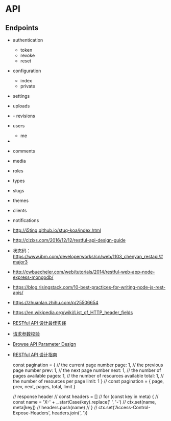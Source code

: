 # API

## Endpoints

- authentication
  - token
  - revoke
  - reset
- configuration
  - index
  - private
- settings
- uploads
- <post-type>
  - revisions
- users
  - me
- <taxonomy>
- comments
- media
- roles
- types
- slugs
- themes
- clients
- notifications

- http://i5ting.github.io/stuq-koa/index.html
- http://cizixs.com/2016/12/12/restful-api-design-guide
- 状态码：https://www.ibm.com/developerworks/cn/web/1103_chenyan_restapi/#major3
- http://cwbuecheler.com/web/tutorials/2014/restful-web-app-node-express-mongodb/
- https://blog.risingstack.com/10-best-practices-for-writing-node-js-rest-apis/
- https://zhuanlan.zhihu.com/p/25506654
- https://en.wikipedia.org/wiki/List_of_HTTP_header_fields
- [RESTful API 设计最佳实践](http://blog.jobbole.com/41233/)
- [请求参数校验](https://github.com/koajs/joi-router)
- [Browse API Parameter Design](https://github.com/TryGhost/Ghost/issues/5463)
- [RESTful API 设计指南](http://www.ruanyifeng.com/blog/2014/05/restful_api.html)

  const pagination = {
    // the current page number
    page: 1,
    // the previous page number
    prev: 1,
    // the next page number
    next: 1,
    // the number of pages available
    pages: 1,
    // the number of resources available
    total: 1,
    // the number of resources per page
    limit: 1
  }
  // const pagination = { page, prev, next, pages, total, limit }

  // response header
  // const headers = []
  // for (const key in meta) {
  //   const name = 'X-' + _.startCase(key).replace(' ', '-')
  //   ctx.set(name, meta[key])
  //   headers.push(name)
  // }
  // ctx.set('Access-Control-Expose-Headers', headers.join(', '))
